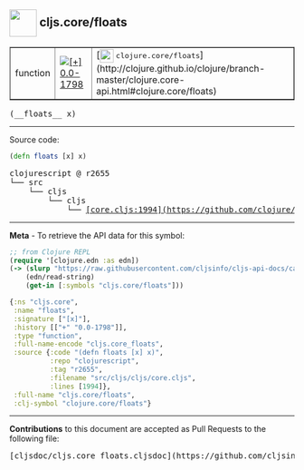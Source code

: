 ## <img width="48px" valign="middle" src="http://i.imgur.com/Hi20huC.png"> cljs.core/floats

 <table border="1">
<tr>

<td>function</td>
<td><a href="https://github.com/cljsinfo/cljs-api-docs/tree/0.0-1798"><img valign="middle" alt="[+] 0.0-1798" src="https://img.shields.io/badge/+-0.0--1798-lightgrey.svg"></a> </td>
<td>
[<img height="24px" valign="middle" src="http://i.imgur.com/1GjPKvB.png"> <samp>clojure.core/floats</samp>](http://clojure.github.io/clojure/branch-master/clojure.core-api.html#clojure.core/floats)
</td>
</tr>
</table>

 <samp>
(__floats__ x)<br>
</samp>

---





Source code:

```clj
(defn floats [x] x)
```

 <pre>
clojurescript @ r2655
└── src
    └── cljs
        └── cljs
            └── <ins>[core.cljs:1994](https://github.com/clojure/clojurescript/blob/r2655/src/cljs/cljs/core.cljs#L1994)</ins>
</pre>


---

__Meta__ - To retrieve the API data for this symbol:

```clj
;; from Clojure REPL
(require '[clojure.edn :as edn])
(-> (slurp "https://raw.githubusercontent.com/cljsinfo/cljs-api-docs/catalog/cljs-api.edn")
    (edn/read-string)
    (get-in [:symbols "cljs.core/floats"]))
```

```clj
{:ns "cljs.core",
 :name "floats",
 :signature ["[x]"],
 :history [["+" "0.0-1798"]],
 :type "function",
 :full-name-encode "cljs.core_floats",
 :source {:code "(defn floats [x] x)",
          :repo "clojurescript",
          :tag "r2655",
          :filename "src/cljs/cljs/core.cljs",
          :lines [1994]},
 :full-name "cljs.core/floats",
 :clj-symbol "clojure.core/floats"}

```

---

__Contributions__ to this document are accepted as Pull Requests to the following file:

 <pre>
[cljsdoc/cljs.core_floats.cljsdoc](https://github.com/cljsinfo/cljs-api-docs/blob/master/cljsdoc/cljs.core_floats.cljsdoc)
</pre>

